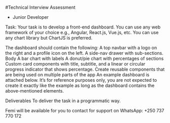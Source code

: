 #Technical Interview Assessment 
- Junior Developer

Task:
Your task is to develop a front-end dashboard. You can use any web framework of your choice e.g., Angular, React.js, Vue.js, etc. You can use any chart library but ChartJS is preferred.

The dashboard should contain the following:
A top navbar with a logo on the right and a profile icon on the left.
A side-nav drawer with sub-sections.
Body
A bar chart with labels
A donut/pie chart with percentages of sections
Custom card components with title, subtitle, and a linear or circular progress indicator that shows percentage.
Create reusable components that are being used on multiple parts of the app
An example dashboard is attached below. It’s for reference purposes only, you are not expected to create it exactly like the example as long as the dashboard contains the above-mentioned elements.

Deliverables
To deliver the task in a programmatic way.

Femi will be available for you to contact for support on WhatsApp:  +250 737 770 172
